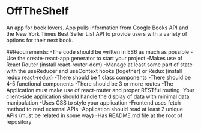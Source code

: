 # OffTheShelf
An app for book lovers. App pulls information from Google Books API and the New York Times Best Seller List API to provide users with a variety of options for their next book.

##Requirements:
-The code should be written in ES6 as much as possible
-Use the create-react-app generator to start your project 
-Makes use of React Router (install react-router-dom)
-Manage at least some part of state with the useReducer and useContext hooks (together) or Redux (install redux react-redux) 
-There should be 1 class components 
-There should be 4-5 functional components
-There should be 3 or more routes
-The Application must make use of react-router and proper RESTful routing 
-Your client-side application should handle the display of data with minimal data manipulation
-Uses CSS to style your application
-Frontend uses fetch method to read external APIs
-Application should read at least 2 unique APIs (must be related in some way)
-Has README.md file at the root of repository